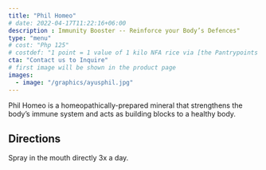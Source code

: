 ```yaml
---
title: "Phil Homeo"
# date: 2022-04-17T11:22:16+06:00
description : Immunity Booster -- Reinforce your Body’s Defences"
type: "menu"
# cost: "Php 125"
# costdef: "1 point = 1 value of 1 kilo NFA rice via [the Pantrypoints system](https://pantrypoints.com)"
cta: "Contact us to Inquire"
# first image will be shown in the product page
images:
  - image: "/graphics/ayusphil.jpg"
---
```




Phil Homeo is a homeopathically-prepared mineral that strengthens the body’s immune system and acts as building blocks to a healthy body.

## Directions

Spray in the mouth directly 3x a day.


